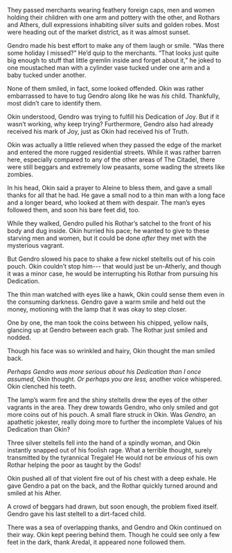 They passed merchants wearing feathery foreign caps,  men and women holding their children with one arm and pottery with the other, and Rothars and Athers, dull expressions inhabiting silver suits and golden robes. Most were heading out of the market district, as it was almost sunset.

Gendro made his best effort to make any of them laugh or smile. “Was there some holiday I missed?” He’d quip to the merchants. “That looks just quite big enough to stuff that little gremlin inside and forget about it,” he joked to one moustached man with a cylinder vase tucked under one arm and a baby tucked under another.

None of them smiled, in fact, some looked offended. Okin was rather embarrassed to have to tug Gendro along like he was *his* child. Thankfully, most didn’t care to identify them.

Okin understood, Gendro was trying to fulfill his Dedication of Joy. But if it wasn’t working, why keep trying? Furthermore, Gendro also had already received his mark of Joy, just as Okin had received his of Truth.

Okin was actually a little relieved when they passed the edge of the market and entered the more rugged residential streets. While it was rather barren here, especially compared to any of the other areas of The Citadel, there were still beggars and extremely low peasants, some wading the streets like zombies. 

In his head, Okin said a prayer to Aleine to bless them, and gave a small thanks for all that he had. He gave a small nod to a thin man with a long face and a longer beard, who looked at them with despair.  The man’s eyes followed them, and soon his bare feet did, too.

While they walked, Gendro pulled his Rothar’s satchel to the front of his body and dug inside. Okin hurried his pace; he wanted to give to these starving men and women, but it could be done *after* they met with the mysterious vagrant.

But Gendro slowed his pace to shake a few nickel steltells out of his coin pouch. Okin couldn’t stop him--- that would just be un-Atherly, and though it was a minor case, he would be interrupting his Rothar from pursuing his Dedication. 

The thin man watched with eyes like a hawk, Okin could sense them even in the consuming darkness. Gendro gave a warm smile and held out the money, motioning with the lamp that it was okay to step closer.

One by one, the man took the coins between his chipped, yellow nails, glancing up at Gendro between each grab. The Rothar just smiled and nodded.

Though his face was so wrinkled and hairy, Okin thought the man smiled back. 

*Perhaps Gendro was more serious about his Dedication than I once assumed,* Okin thought. *Or perhaps you are less,* another voice whispered. Okin clenched his teeth.

The lamp’s warm fire and the shiny steltells drew the eyes of the other vagrants in the area. They drew towards Gendro, who only smiled and got more coins out of his pouch. A small flare struck in Okin. Was *Gendro,* an apathetic jokester, really doing more to further the incomplete Values of his Dedication than Okin?

Three silver steltells fell into the hand of a spindly woman, and Okin instantly snapped out of his foolish rage. What a terrible thought, surely transmitted by the tyrannical Tregale! He would not be *envious* of his own Rothar helping the poor as taught by the Gods!

Okin pushed all of that violent fire out of his chest with a deep exhale. He gave Gendro a pat on the back, and the Rothar quickly turned around and smiled at his Ather.

A crowd of beggars had drawn, but soon enough, the problem fixed itself.  Gendro gave his last steltell to a dirt-faced child.

There was a sea of overlapping thanks, and Gendro and Okin continued on their way. Okin kept peering behind them. Though he could see only a few feet in the dark, thank Aredal, it appeared none followed them.

